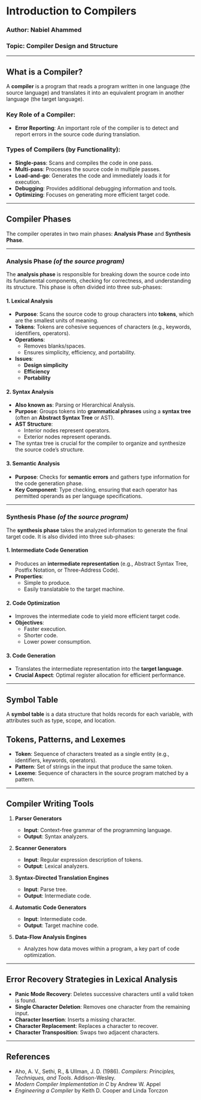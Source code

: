 
# Introduction to Compilers

### **Author:** Nabiel Ahammed  
### **Topic:** Compiler Design and Structure

---

## **What is a Compiler?**
A **compiler** is a program that reads a program written in one language (the source language) and translates it into an equivalent program in another language (the target language).

### **Key Role of a Compiler:**
- **Error Reporting**: An important role of the compiler is to detect and report errors in the source code during translation.

### **Types of Compilers (by Functionality):**
- **Single-pass**: Scans and compiles the code in one pass.
- **Multi-pass**: Processes the source code in multiple passes.
- **Load-and-go**: Generates the code and immediately loads it for execution.
- **Debugging**: Provides additional debugging information and tools.
- **Optimizing**: Focuses on generating more efficient target code.

---

## **Compiler Phases**

The compiler operates in two main phases: **Analysis Phase** and **Synthesis Phase**.

---

### **Analysis Phase** *(of the source program)*

The **analysis phase** is responsible for breaking down the source code into its fundamental components, checking for correctness, and understanding its structure. This phase is often divided into three sub-phases:

#### **1. Lexical Analysis**
   - **Purpose**: Scans the source code to group characters into **tokens**, which are the smallest units of meaning.
   - **Tokens**: Tokens are cohesive sequences of characters (e.g., keywords, identifiers, operators).
   - **Operations**:
     - Removes blanks/spaces.
     - Ensures simplicity, efficiency, and portability.
   - **Issues**:
     - **Design simplicity**
     - **Efficiency**
     - **Portability**

#### **2. Syntax Analysis**
   - **Also known as**: Parsing or Hierarchical Analysis.
   - **Purpose**: Groups tokens into **grammatical phrases** using a **syntax tree** (often an **Abstract Syntax Tree** or AST).
   - **AST Structure**: 
     - Interior nodes represent operators.
     - Exterior nodes represent operands.
   - The syntax tree is crucial for the compiler to organize and synthesize the source code’s structure.

#### **3. Semantic Analysis**
   - **Purpose**: Checks for **semantic errors** and gathers type information for the code generation phase.
   - **Key Component**: Type checking, ensuring that each operator has permitted operands as per language specifications.

---

### **Synthesis Phase** *(of the source program)*

The **synthesis phase** takes the analyzed information to generate the final target code. It is also divided into three sub-phases:

#### **1. Intermediate Code Generation**
   - Produces an **intermediate representation** (e.g., Abstract Syntax Tree, Postfix Notation, or Three-Address Code).
   - **Properties**:
     - Simple to produce.
     - Easily translatable to the target machine.

#### **2. Code Optimization**
   - Improves the intermediate code to yield more efficient target code.
   - **Objectives**:
     - Faster execution.
     - Shorter code.
     - Lower power consumption.

#### **3. Code Generation**
   - Translates the intermediate representation into the **target language**.
   - **Crucial Aspect**: Optimal register allocation for efficient performance.

---

## **Symbol Table**
A **symbol table** is a data structure that holds records for each variable, with attributes such as type, scope, and location.

## **Tokens, Patterns, and Lexemes**
- **Token**: Sequence of characters treated as a single entity (e.g., identifiers, keywords, operators).
- **Pattern**: Set of strings in the input that produce the same token.
- **Lexeme**: Sequence of characters in the source program matched by a pattern.

---

## **Compiler Writing Tools**

1. **Parser Generators**  
   - **Input**: Context-free grammar of the programming language.
   - **Output**: Syntax analyzers.

2. **Scanner Generators**  
   - **Input**: Regular expression description of tokens.
   - **Output**: Lexical analyzers.

3. **Syntax-Directed Translation Engines**  
   - **Input**: Parse tree.
   - **Output**: Intermediate code.

4. **Automatic Code Generators**  
   - **Input**: Intermediate code.
   - **Output**: Target machine code.

5. **Data-Flow Analysis Engines**  
   - Analyzes how data moves within a program, a key part of code optimization.

---

## **Error Recovery Strategies in Lexical Analysis**
- **Panic Mode Recovery**: Deletes successive characters until a valid token is found.
- **Single Character Deletion**: Removes one character from the remaining input.
- **Character Insertion**: Inserts a missing character.
- **Character Replacement**: Replaces a character to recover.
- **Character Transposition**: Swaps two adjacent characters.

---

## **References**
- Aho, A. V., Sethi, R., & Ullman, J. D. (1986). *Compilers: Principles, Techniques, and Tools*. Addison-Wesley.
- *Modern Compiler Implementation in C* by Andrew W. Appel
- *Engineering a Compiler* by Keith D. Cooper and Linda Torczon
